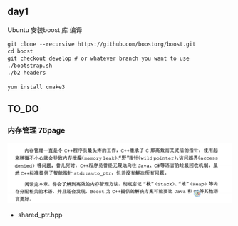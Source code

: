 ## day1 

Ubuntu 安装boost 库 编译

```
git clone --recursive https://github.com/boostorg/boost.git
cd boost
git checkout develop # or whatever branch you want to use
./bootstrap.sh
./b2 headers

yum install cmake3
```





 ## TO_DO

### 内存管理 76page



![image.png](../images/XpBAW8L61kOdZwz.png)




- shared_ptr.hpp





